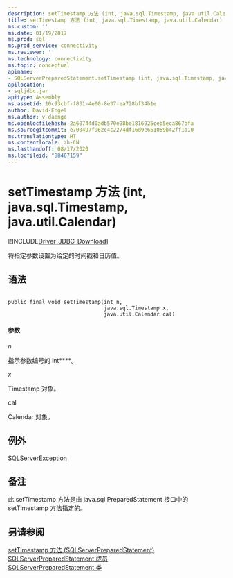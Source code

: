```yaml
---
description: setTimestamp 方法 (int, java.sql.Timestamp, java.util.Calendar)
title: setTimestamp 方法 (int, java.sql.Timestamp, java.util.Calendar) | Microsoft Docs
ms.custom: ''
ms.date: 01/19/2017
ms.prod: sql
ms.prod_service: connectivity
ms.reviewer: ''
ms.technology: connectivity
ms.topic: conceptual
apiname:
- SQLServerPreparedStatement.setTimestamp (int, java.sql.Timestamp, java.util.Calendar))
apilocation:
- sqljdbc.jar
apitype: Assembly
ms.assetid: 10c93cbf-f831-4e00-8e37-ea728bf34b1e
author: David-Engel
ms.author: v-daenge
ms.openlocfilehash: 2a60744d0adb570e98be1816925ceb5eca867bfa
ms.sourcegitcommit: e700497f962e4c2274df16d9e651059b42ff1a10
ms.translationtype: HT
ms.contentlocale: zh-CN
ms.lasthandoff: 08/17/2020
ms.locfileid: "88467159"
---
```

# <a name="settimestamp-method-int-javasqltimestamp-javautilcalendar"></a>setTimestamp 方法 (int, java.sql.Timestamp, java.util.Calendar)
[!INCLUDE[Driver_JDBC_Download](../../../includes/driver_jdbc_download.md)]

  将指定参数设置为给定的时间戳和日历值。  
  
## <a name="syntax"></a>语法  
  
```  
  
public final void setTimestamp(int n,  
                               java.sql.Timestamp x,  
                               java.util.Calendar cal)  
```  
  
#### <a name="parameters"></a>参数  
 *n*  
  
 指示参数编号的 int****。  
  
 *x*  
  
 Timestamp 对象。  
  
 cal   
  
 Calendar 对象。  
  
## <a name="exceptions"></a>例外  
 [SQLServerException](../../../connect/jdbc/reference/sqlserverexception-class.md)  
  
## <a name="remarks"></a>备注  
 此 setTimestamp 方法是由 java.sql.PreparedStatement 接口中的 setTimestamp 方法指定的。  
  
## <a name="see-also"></a>另请参阅  
 [setTimestamp 方法 (SQLServerPreparedStatement)](../../../connect/jdbc/reference/settimestamp-method-sqlserverpreparedstatement.md)   
 [SQLServerPreparedStatement 成员](../../../connect/jdbc/reference/sqlserverpreparedstatement-members.md)   
 [SQLServerPreparedStatement 类](../../../connect/jdbc/reference/sqlserverpreparedstatement-class.md)  
  
  
